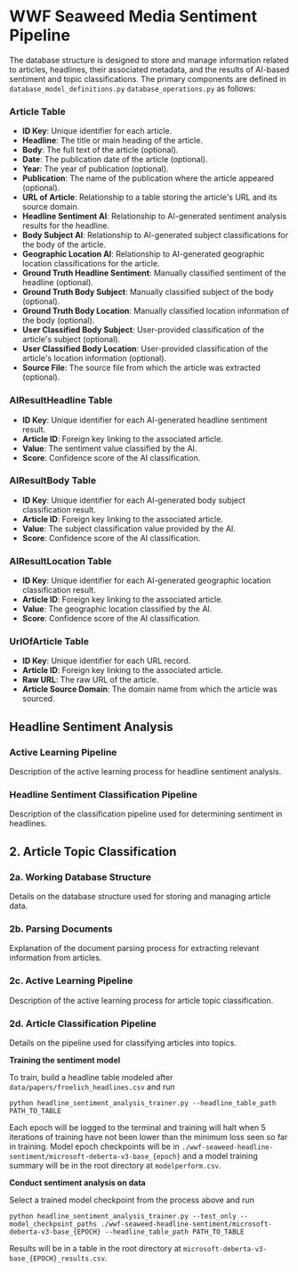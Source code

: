 # WWF Seaweed Media Sentiment Pipeline

The database structure is designed to store and manage information related to articles, headlines, their associated metadata, and the results of AI-based sentiment and topic classifications. The primary components are defined in `database_model_definitions.py` `database_operations.py` as follows:

### Article Table
- **ID Key**: Unique identifier for each article.
- **Headline**: The title or main heading of the article.
- **Body**: The full text of the article (optional).
- **Date**: The publication date of the article (optional).
- **Year**: The year of publication (optional).
- **Publication**: The name of the publication where the article appeared (optional).
- **URL of Article**: Relationship to a table storing the article's URL and its source domain.
- **Headline Sentiment AI**: Relationship to AI-generated sentiment analysis results for the headline.
- **Body Subject AI**: Relationship to AI-generated subject classifications for the body of the article.
- **Geographic Location AI**: Relationship to AI-generated geographic location classifications for the article.
- **Ground Truth Headline Sentiment**: Manually classified sentiment of the headline (optional).
- **Ground Truth Body Subject**: Manually classified subject of the body (optional).
- **Ground Truth Body Location**: Manually classified location information of the body (optional).
- **User Classified Body Subject**: User-provided classification of the article's subject (optional).
- **User Classified Body Location**: User-provided classification of the article's location information (optional).
- **Source File**: The source file from which the article was extracted (optional).

### AIResultHeadline Table
- **ID Key**: Unique identifier for each AI-generated headline sentiment result.
- **Article ID**: Foreign key linking to the associated article.
- **Value**: The sentiment value classified by the AI.
- **Score**: Confidence score of the AI classification.

### AIResultBody Table
- **ID Key**: Unique identifier for each AI-generated body subject classification result.
- **Article ID**: Foreign key linking to the associated article.
- **Value**: The subject classification value provided by the AI.
- **Score**: Confidence score of the AI classification.

### AIResultLocation Table
- **ID Key**: Unique identifier for each AI-generated geographic location classification result.
- **Article ID**: Foreign key linking to the associated article.
- **Value**: The geographic location classified by the AI.
- **Score**: Confidence score of the AI classification.

### UrlOfArticle Table
- **ID Key**: Unique identifier for each URL record.
- **Article ID**: Foreign key linking to the associated article.
- **Raw URL**: The raw URL of the article.
- **Article Source Domain**: The domain name from which the article was sourced.


## Headline Sentiment Analysis

### Active Learning Pipeline
Description of the active learning process for headline sentiment analysis.

### Headline Sentiment Classification Pipeline
Description of the classification pipeline used for determining sentiment in headlines.

## 2. Article Topic Classification

### 2a. Working Database Structure
Details on the database structure used for storing and managing article data.

### 2b. Parsing Documents
Explanation of the document parsing process for extracting relevant information from articles.

### 2c. Active Learning Pipeline
Description of the active learning process for article topic classification.

### 2d. Article Classification Pipeline
Details on the pipeline used for classifying articles into topics.





**Training the sentiment model**

To train, build a headline table modeled after `data/papers/froelich_headlines.csv` and run

`python headline_sentiment_analysis_trainer.py --headline_table_path PATH_TO_TABLE` 

Each epoch will be logged to the terminal and training will halt when 5 iterations of training have not been lower than the minimum loss seen so far in training. Model epoch checkpoints will be in `./wwf-seaweed-headline-sentiment/microsoft-deberta-v3-base_{epoch}` and a model training summary will be in the root directory at `modelperform.csv`.

**Conduct sentiment analysis on data**

Select a trained model checkpoint from the process above and run 

`python headline_sentiment_analysis_trainer.py --test_only --model_checkpoint_paths ./wwf-seaweed-headline-sentiment/microsoft-deberta-v3-base_{EPOCH} --headline_table_path PATH_TO_TABLE`

Results will be in a table in the root directory at `microsoft-deberta-v3-base_{EPOCH}_results.csv`.
